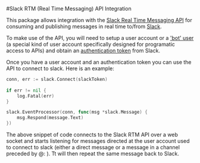 #Slack RTM (Real Time Messaging) API Integration

This package allows integration with the [Slack Real Time Messaging API](https://api.slack.com/rtm) for consuming and publishing messages in real time to/from [Slack](https://slack.com).

To make use of the API, you will need to setup a user account or a ['bot' user](https://api.slack.com/bot-users) (a special kind of user account specifically designed for programatic access to APIs) and obtain an [authentication token](https://api.slack.com/web#basics) from Slack.

Once you have a user account and an authentication token you can use the API to connect to slack.  Here is an example:

``` go
conn, err := slack.Connect(slackToken)
	
if err != nil {
	log.Fatal(err)
}

slack.EventProcessor(conn, func(msg *slack.Message) {
	msg.Respond(message.Text)
})
```

The above snippet of code connects to the Slack RTM API over a web socket and starts listening for messages directed at the user account used to connect to slack (either a direct message or a message in a channel preceded by @<username>: ).  Tt will then repeat the same message back to Slack.


